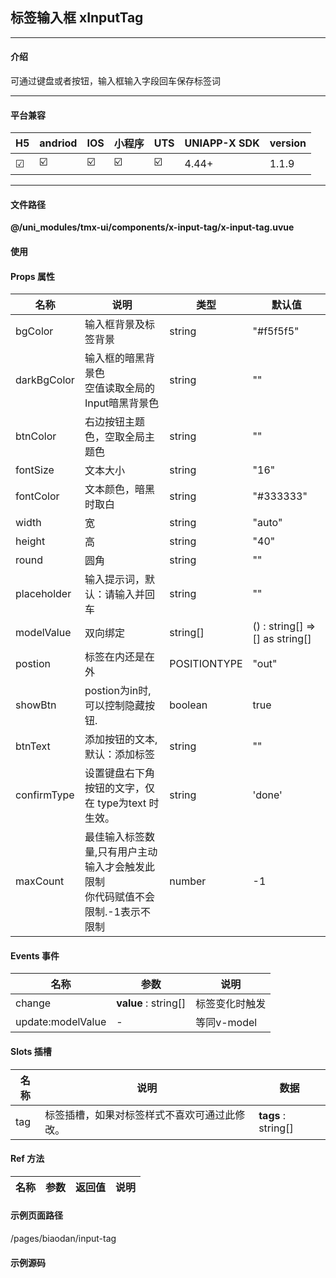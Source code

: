 
## 标签输入框 xInputTag

***

#### 介绍

可通过键盘或者按钮，输入框输入字段回车保存标签词

***

#### 平台兼容

| H5 | andriod | IOS | 小程序 | UTS | UNIAPP-X SDK | version |
| --- | --- | --- | --- | --- | --- | --- |
| ☑ | ☑️ | ☑️ | ☑️ | ☑️ | 4.44+ | 1.1.9 |

***

#### 文件路径

**@/uni_modules/tmx-ui/components/x-input-tag/x-input-tag.uvue**

#### 使用

<x-input-tag></x-input-tag>

#### Props 属性

| 名称 | 说明 | 类型 | 默认值 |
| ------ | ---- | ---- | ---- |
| bgColor | 输入框背景及标签背景 | string | "#f5f5f5" |
| darkBgColor | 输入框的暗黑背景色<br>空值读取全局的Input暗黑背景色 | string | "" |
| btnColor | 右边按钮主题色，空取全局主题色 | string | "" |
| fontSize | 文本大小 | string | "16" |
| fontColor | 文本颜色，暗黑时取白 | string | "#333333" |
| width | 宽 | string | "auto" |
| height | 高 | string | "40" |
| round | 圆角 | string | "" |
| placeholder | 输入提示词，默认：请输入并回车 | string | "" |
| modelValue | 双向绑定 | string[] | () : string[] => [] as string[] |
| postion | 标签在内还是在外 | POSITIONTYPE | "out" |
| showBtn | postion为in时,可以控制隐藏按钮. | boolean | true |
| btnText | 添加按钮的文本,默认：添加标签 | string | "" |
| confirmType | 设置键盘右下角按钮的文字，仅在 type为text 时生效。 | string | 'done' |
| maxCount | 最佳输入标签数量,只有用户主动输入才会触发此限制<br>你代码赋值不会限制.-1表示不限制 | number | -1 |



#### Events 事件

| 名称 | 参数 | 说明 |
| ------ | ---- | ---- |
| change | **value** : string[] | 标签变化时触发 |
| update:modelValue | - | 等同v-model |


#### Slots 插槽

| 名称 | 说明 | 数据 |
| ------ | ---- | ---- |
| tag | 标签插槽，如果对标签样式不喜欢可通过此修改。 | **tags** : string[]<br> |


#### Ref 方法

| 名称 | 参数 | 返回值 | 说明 |
| ------ | ---- | ---- | ---- |


#### 示例页面路径

/pages/biaodan/input-tag

#### 示例源码

<template>
	<!-- #ifdef APP -->
	<scroll-view style="flex:1">
	<!-- #endif -->
	<!-- #ifdef MP-WEIXIN -->
	<page-meta :page-style="`background-color:${xThemeConfigBgColor}`">
		<navigation-bar :background-color="xThemeConfigNavBgColor" :front-color="xThemeConfigNavFontColor"></navigation-bar>
	</page-meta>
	<!-- #endif -->
		<x-sheet>
			<x-text font-size="18" class=" text-weight-b mb-8">标签输入框 xInputTag</x-text>
			<x-text color="#999999" >用来自定分类时使用</x-text>
		</x-sheet>
		<x-sheet>
			<x-text font-size="18" class=" text-weight-b mb-8">默认标签在输入框内</x-text>
			<x-input-tag v-model="keywords"></x-input-tag>
		</x-sheet>
		<x-sheet>
			<x-text font-size="18" class=" text-weight-b mb-8">让标签在输入框内</x-text>
			<x-input-tag postion="in" v-model="keywords"></x-input-tag>
		</x-sheet>
	<!-- #ifdef APP -->
	</scroll-view>
	<!-- #endif -->
</template>

<script>
	export default {
		data() {
			return {
				keywords: ['测试标签', '权限设置', '产品销售']
			};
		}
	}
</script>

<style lang="scss">

</style>
		
